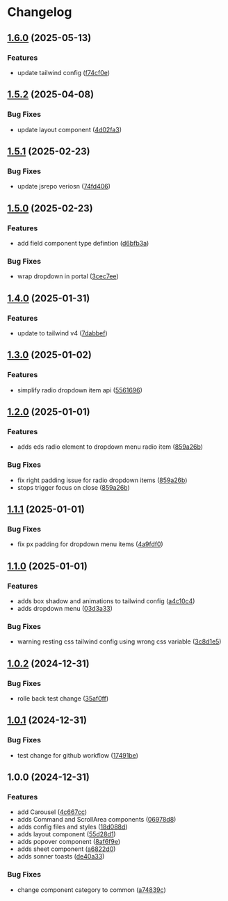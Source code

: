# Changelog

## [1.6.0](https://github.com/FredrikMWold/equinor-registry/compare/v1.5.2...v1.6.0) (2025-05-13)


### Features

* update tailwind config ([f74cf0e](https://github.com/FredrikMWold/equinor-registry/commit/f74cf0e59f0fadc031152282e26286239f475625))

## [1.5.2](https://github.com/FredrikMWold/equinor-registry/compare/v1.5.1...v1.5.2) (2025-04-08)


### Bug Fixes

* update layout component ([4d02fa3](https://github.com/FredrikMWold/equinor-registry/commit/4d02fa3d8215d3525b764e15680105c23bbc16a9))

## [1.5.1](https://github.com/FredrikMWold/equinor-registry/compare/v1.5.0...v1.5.1) (2025-02-23)


### Bug Fixes

* update jsrepo veriosn ([74fd406](https://github.com/FredrikMWold/equinor-registry/commit/74fd406344bc95db872045285e1b1e2842a6bb8e))

## [1.5.0](https://github.com/FredrikMWold/equinor-registry/compare/v1.4.0...v1.5.0) (2025-02-23)


### Features

* add field component type defintion ([d6bfb3a](https://github.com/FredrikMWold/equinor-registry/commit/d6bfb3a3c5fcaeddd101d0ac5c733c2eeb67c3a4))


### Bug Fixes

* wrap dropdown in portal ([3cec7ee](https://github.com/FredrikMWold/equinor-registry/commit/3cec7eee7544495938e008e32f1cd05138ab522c))

## [1.4.0](https://github.com/FredrikMWold/equinor-registry/compare/v1.3.0...v1.4.0) (2025-01-31)


### Features

* update to tailwind v4 ([7dabbef](https://github.com/FredrikMWold/equinor-registry/commit/7dabbefbd1d77ff170d067cc2373228b7e4ab58a))

## [1.3.0](https://github.com/FredrikMWold/equinor-registry/compare/v1.2.0...v1.3.0) (2025-01-02)


### Features

* simplify radio dropdown item api ([5561696](https://github.com/FredrikMWold/equinor-registry/commit/5561696f3157d25fd4f7c8c511133f985c4714f6))

## [1.2.0](https://github.com/FredrikMWold/equinor-registry/compare/v1.1.1...v1.2.0) (2025-01-01)


### Features

* adds eds radio element to dropdown menu radio item ([859a26b](https://github.com/FredrikMWold/equinor-registry/commit/859a26b81610ec2a7f9f1c745cdb9f0c20b36254))


### Bug Fixes

* fix right padding issue for radio dropdown items ([859a26b](https://github.com/FredrikMWold/equinor-registry/commit/859a26b81610ec2a7f9f1c745cdb9f0c20b36254))
* stops trigger focus on close ([859a26b](https://github.com/FredrikMWold/equinor-registry/commit/859a26b81610ec2a7f9f1c745cdb9f0c20b36254))

## [1.1.1](https://github.com/FredrikMWold/equinor-registry/compare/v1.1.0...v1.1.1) (2025-01-01)


### Bug Fixes

* fix px padding for dropdown menu items ([4a9fdf0](https://github.com/FredrikMWold/equinor-registry/commit/4a9fdf0e741116bc1017b49225d65010d0ae67a1))

## [1.1.0](https://github.com/FredrikMWold/equinor-registry/compare/v1.0.2...v1.1.0) (2025-01-01)


### Features

* adds box shadow and animations to tailwind config ([a4c10c4](https://github.com/FredrikMWold/equinor-registry/commit/a4c10c485120c1f90f35707e37174176af8d3bf8))
* adds dropdown menu ([03d3a33](https://github.com/FredrikMWold/equinor-registry/commit/03d3a3351773c42dca663c7798a833ede86beae1))


### Bug Fixes

* warning resting css tailwind config using wrong css variable ([3c8d1e5](https://github.com/FredrikMWold/equinor-registry/commit/3c8d1e548274cb911698f41fe5e117c8ba1e68b8))

## [1.0.2](https://github.com/FredrikMWold/equinor-registry/compare/v1.0.1...v1.0.2) (2024-12-31)


### Bug Fixes

* rolle back test change ([35af0ff](https://github.com/FredrikMWold/equinor-registry/commit/35af0ff53f4e39b4c87945becf6584e1b2589501))

## [1.0.1](https://github.com/FredrikMWold/equinor-registry/compare/v1.0.0...v1.0.1) (2024-12-31)


### Bug Fixes

* test change for github workflow ([17491be](https://github.com/FredrikMWold/equinor-registry/commit/17491be9bf411ffa234d52b27389f2b8b0f18912))

## 1.0.0 (2024-12-31)


### Features

* add Carousel ([4c667cc](https://github.com/FredrikMWold/equinor-registry/commit/4c667cc926ba971d5ded1a9effa9ef1c128739cb))
* adds Command and ScrollArea components ([06978d8](https://github.com/FredrikMWold/equinor-registry/commit/06978d87edd6d959376c66318919d00bd4b719f3))
* adds config files and styles ([18d088d](https://github.com/FredrikMWold/equinor-registry/commit/18d088d6e62206c7ff0ab51ffdb6b9fb7814ce71))
* adds layout component ([55d28d1](https://github.com/FredrikMWold/equinor-registry/commit/55d28d19dbc7cf1dc303238c1d8941fe3a81f519))
* adds popover component ([8af6f9e](https://github.com/FredrikMWold/equinor-registry/commit/8af6f9ec353082c70acd963f18e36eceb28c0256))
* adds sheet component ([a6822d0](https://github.com/FredrikMWold/equinor-registry/commit/a6822d0ed6e94ff7edde0cecd51e00373279a05a))
* adds sonner toasts ([de40a33](https://github.com/FredrikMWold/equinor-registry/commit/de40a330ea9f78ab279a882c46714eda65e11212))


### Bug Fixes

* change component category to common ([a74839c](https://github.com/FredrikMWold/equinor-registry/commit/a74839c859cce901c45731998ced62be0f17d36c))
